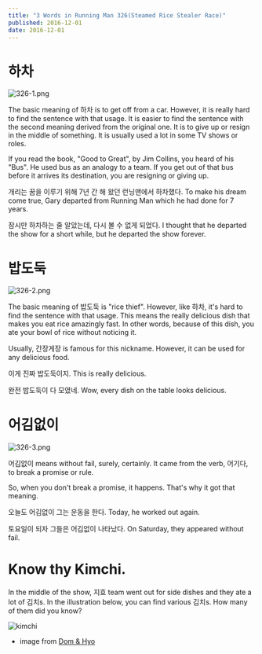 ```yaml
---
title: "3 Words in Running Man 326(Steamed Rice Stealer Race)"
published: 2016-12-01
date: 2016-12-01
---
```

#  하차

![326-1.png ](/images/326-1.png ) 

The basic meaning of 하차 is to get off from a car. However, it is really hard to find the sentence with that usage. It is easier to find the sentence with the second meaning derived from the original one. It is to give up or resign in the middle of something. It is usually used a lot in some TV shows or roles. 

If you read the book, "Good to Great", by Jim Collins, you heard of his "Bus". He used bus as an analogy to a team. If you get out of that bus before it arrives its destination, you are resigning or giving up. 

개리는 꿈을 이루기 위해 7년 간 해 왔던 런닝맨에서 하차했다. 
To make his dream come true, Gary departed from Running Man which he had done for 7 years. 

잠시만 하차하는 줄 알았는데, 다시 볼 수 없게 되었다. 
I thought that he departed the show for a short while, but he departed the show forever. 


#  밥도둑

![326-2.png ](/images/326-2.png ) 

The basic meaning of 밥도둑 is "rice thief". However, like 하차, it's hard to find the sentence with that usage. This means the really delicious dish that makes you eat rice amazingly fast. In other words, because of this dish, you ate your bowl of rice without noticing it. 

Usually, 간장게장 is famous for this nickname. However, it can be used for any delicious food. 

이게 진짜 밥도둑이지. 
This is really delicious. 

완전 밥도둑이 다 모였네. 
Wow, every dish on the table looks delicious.


#  어김없이

![326-3.png ](/images/326-3.png )

어김없이 means without fail, surely, certainly. It came from the verb, 어기다, to break a promise or rule. 

So, when you don't break a promise, it happens. That's why it got that meaning. 

오늘도 어김없이 그는 운동을 한다. 
Today, he worked out again. 

토요일이 되자 그들은 어김없이 나타났다. 
On Saturday, they appeared without fail. 


#  Know thy Kimchi.

In the middle of the show, 지효 team went out for side dishes and they ate a lot of 김치s. In the illustration below, you can find various 김치s. How many of them did you know?

![kimchi](https://domandhyo.com/wp-content/uploads/2014/07/kimchiinforgraphic2-copy-31.jpg)

- image from [Dom & Hyo](https://domandhyo.com/2014/07/17-different-types-of-kimchi-infographic.html)